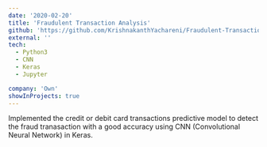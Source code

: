 ```yaml
---
date: '2020-02-20'
title: 'Fraudulent Transaction Analysis'
github: 'https://github.com/KrishnakanthYachareni/Fraudulent-Transaction-Analysis'
external: ''
tech:
  - Python3
  - CNN
  - Keras
  - Jupyter

company: 'Own'
showInProjects: true
---
```


Implemented the credit or debit card transactions predictive model to detect the fraud tranasaction with a good accuracy using CNN (Convolutional Neural Network) in Keras.
